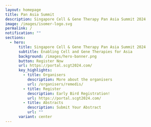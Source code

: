 ```yaml
---
layout: homepage
title: Pan Asia Summit
description: Singapore Cell & Gene Therapy Pan Asia Summit 2024
image: /images/isomer-logo.svg
permalink: /
notification: ""
sections:
  - hero:
      title: Singapore Cell & Gene Therapy Pan Asia Summit 2024
      subtitle: Enabling Cell and Gene Therapies for Asia
      background: /images/hero-banner.png
      button: Register Now
      url: https://portal.scgt2024.com/
      key_highlights:
        - title: Organisers
          description: More about the organisers
          url: /organisers/remedis/
        - title: Register
          description: Early Bird Registration!
          url: https://portal.scgt2024.com/
        - title: Abstracts
          description: Submit Your Abstract
          url: ""
      variant: center
---
```

